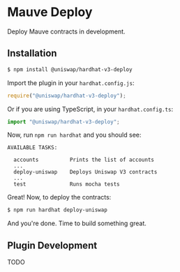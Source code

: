 # Mauve Deploy

Deploy Mauve contracts in development.

## Installation

```sh
$ npm install @uniswap/hardhat-v3-deploy
```

Import the plugin in your `hardhat.config.js`:

```js
require("@uniswap/hardhat-v3-deploy");
```

Or if you are using TypeScript, in your `hardhat.config.ts`:

```ts
import "@uniswap/hardhat-v3-deploy";
```

Now, run `npm run hardhat` and you should see:

```
AVAILABLE TASKS:

  accounts      	Prints the list of accounts
  ...
  deploy-uniswap	Deploys Uniswap V3 contracts
  ...
  test          	Runs mocha tests
```

Great! Now, to deploy the contracts:

```sh
$ npm run hardhat deploy-uniswap
```

And you're done. Time to build something great.

## Plugin Development

TODO
